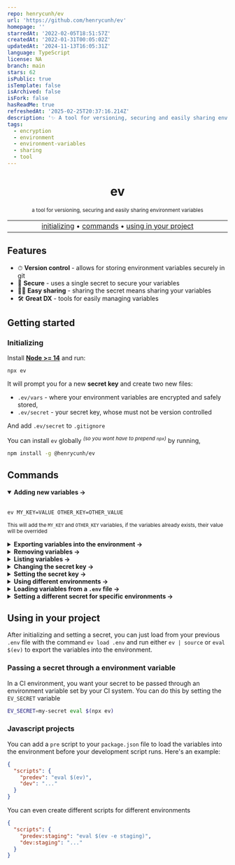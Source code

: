 ```yaml
---
repo: henrycunh/ev
url: 'https://github.com/henrycunh/ev'
homepage: ''
starredAt: '2022-02-05T18:51:57Z'
createdAt: '2022-01-31T00:05:02Z'
updatedAt: '2024-11-13T16:05:31Z'
language: TypeScript
license: NA
branch: main
stars: 62
isPublic: true
isTemplate: false
isArchived: false
isFork: false
hasReadMe: true
refreshedAt: '2025-02-25T20:37:16.214Z'
description: '✨ A tool for versioning, securing and easily sharing environment variables'
tags:
  - encryption
  - environment
  - environment-variables
  - sharing
  - tool
---
```


<div align="center">

# ev
  <sup>a tool for versioning, securing and easily sharing environment variables</sup>

</div>


<p align="center">
  <table>
    <tbody>
      <td align="center">
        <img width="2000" height="0"><br>
        <a href="#initializing">initializing</a> • <a href="#commands">commands</a> • <a href="#using-in-your-project">using in your project</a><br>
        <img width="2000" height="0">
      </td>
    </tbody>
  </table>
</p>

## Features
- ⏱ **Version control** - allows for storing environment variables securely in git
- 🔑 **Secure** - uses a single secret to secure your variables
- 🧑‍💻 **Easy sharing** - sharing the secret means sharing your variables
- 🛠 **Great DX** - tools for easily managing variables  

## Getting started

### Initializing

Install [**Node >= 14**](https://nodejs.org/en/) and run:
```
npx ev
```
It will prompt you for a new **secret key** and create two new files:
  - `.ev/vars` - where your environment variables are encrypted and safely stored,
  - `.ev/secret` - your secret key, whose must not be version controlled

And add `.ev/secret` to `.gitignore`

You can install `ev` globally <sup>*(so you wont have to prepend `npx`)*</sup> by running,
```bash
npm install -g @henrycunh/ev
```

## Commands

<details open>
<summary><strong>Adding new variables →</strong></summary>
<br>

```bash
ev MY_KEY=VALUE OTHER_KEY=OTHER_VALUE
```
<sup>This will add the `MY_KEY` and `OTHER_KEY` variables, if the variables already exists, their value will be overrided</sup>
</details>

<details>
<summary><strong>Exporting variables into the environment →</strong></summary>
<br>
  
```bash
ev | source
# you can alternatively use
eval $(ev)
```
<sup>This will export every variable into the environment</sup>

You can test it by running

```bash
ev TEST=123 && ev | source && echo $TEST
```
<sup>This should print `Added 1 variables.` followed by `123`.</sup>
</details>
  
<details>
<summary><strong>Removing variables →</strong></summary>
<br>
  
```bash
ev rm MY_KEY OTHER_KEY
```
<sup>This will remove the `MY_KEY` and `OTHER_KEY` variables</sup>
</details>

<details>
<summary><strong>Listing variables →</strong></summary>
<br>
  
```bash
ev ls
```
<sup>This will list all variables</sup>
```bash
ev ls MY_KEY
```
<sup>This will list the `MY_KEY` variable</sup>
</details>

<details>
<summary><strong>Changing the secret key →</strong></summary>
<br>
  
```bash
ev change-secret
```
<sup>This will prompt for the old key and the new one, if the old key is correct, it will re-encrypt the variables with the new one</sup>
</details>

<details>
<summary><strong>Setting the secret key →</strong></summary>
<br>
  
In case you mistype your secret, you can just run this to type the secret again
```bash
ev set-secret
```
<sup>This will prompt for the secret</sup>
</details>

<details>
<summary><strong>Using different environments →</strong></summary>
<br>
  
You can append the option `--env` <sup>*(or `-e`)*</sup> on any command to specify a different environment
```bash
ev -e staging MY_KEY=VALUE_IN_STAGING
```
<sup>The variables for each environment is stored in a different file</sup>
</details>
  
<details>
  <summary><strong>Loading variables from a <code>.env</code> file →</strong></summary>
<br>
  
```bash
ev load .env
```
<sup>All the variables on `.env` will be loaded into the default environment</sup>
</details>

<details>
  <summary><strong>Setting a different secret for specific environments →</strong></summary>
<br>
When using this tool, you may want to give access to staging/local environment variables but not to the production ones.

```bash
ev change-secret -e production
```
<sup>Changes the default secret on the <code>production</code> environment</sup>
</details>

## Using in your project
After initializing and setting a secret, you can just load from your previous `.env` file with the command `ev load .env` and run either `ev | source` or `eval $(ev)` to export the variables into the environment.

### Passing a secret through a environment variable
In a CI environment, you want your secret to be passed through an environment variable set by your CI system. You can do this by setting the `EV_SECRET` variable
```bash
EV_SECRET=my-secret eval $(npx ev)
```

### Javascript projects
You can add a `pre` script to your `package.json` file to load the variables into the environment before your development script runs. Here's an example:
```json
{
  "scripts": {
    "predev": "eval $(ev)",
    "dev": "..."
  }
}
```
You can even create different scripts for different environments
```json
{
  "scripts": {
    "predev:staging": "eval $(ev -e staging)",
    "dev:staging": "..."
  }
}
```





